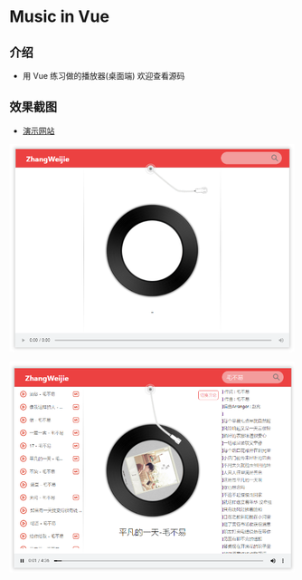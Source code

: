 # Music in Vue

## 介绍

-   用 Vue 练习做的播放器(桌面端) 欢迎查看源码

## 效果截图

-   [演示网站](https://vijay.top/demo/musicvue)

![](src/images/img-1.png)

![](src/images/img-2.png)
